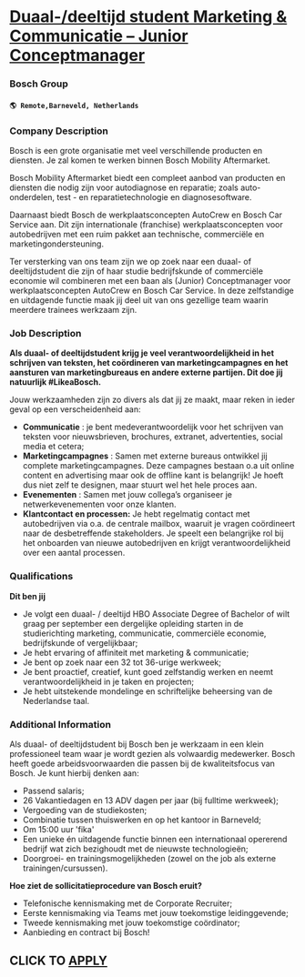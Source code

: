 # [Duaal-/deeltijd student Marketing & Communicatie – Junior Conceptmanager](https://www.remotewlb.com/apply/duaal-deeltijd-student-marketing-communicatie-junior-conceptmanager)  
### Bosch Group  
#### `🌎 Remote,Barneveld, Netherlands`  

### **Company Description**

Bosch is een grote organisatie met veel verschillende producten en diensten. Je zal komen te werken binnen Bosch Mobility Aftermarket.

Bosch Mobility Aftermarket biedt een compleet aanbod van producten en diensten die nodig zijn voor autodiagnose en reparatie; zoals auto-onderdelen, test - en reparatietechnologie en diagnosesoftware.

Daarnaast biedt Bosch de werkplaatsconcepten AutoCrew en Bosch Car Service aan. Dit zijn internationale (franchise) werkplaatsconcepten voor autobedrijven met een ruim pakket aan technische, commerciële en marketingondersteuning.

Ter versterking van ons team zijn we op zoek naar een duaal- of deeltijdstudent die zijn of haar studie bedrijfskunde of commerciële economie wil combineren met een baan als (Junior) Conceptmanager voor werkplaatsconcepten AutoCrew en Bosch Car Service. In deze zelfstandige en uitdagende functie maak jij deel uit van ons gezellige team waarin meerdere trainees werkzaam zijn.

###  **Job Description**

 **Als duaal- of deeltijdstudent krijg je veel verantwoordelijkheid in het schrijven van teksten, het coördineren van marketingcampagnes en het aansturen van marketingbureaus en andere externe partijen. Dit doe jij natuurlijk #LikeaBosch.**

Jouw werkzaamheden zijn zo divers als dat jij ze maakt, maar reken in ieder geval op een verscheidenheid aan:

  * **Communicatie** : je bent medeverantwoordelijk voor het schrijven van teksten voor nieuwsbrieven, brochures, extranet, advertenties, social media et cetera; 
  * **Marketingcampagnes** : Samen met externe bureaus ontwikkel jij complete marketingcampagnes. Deze campagnes bestaan o.a uit online content en advertising maar ook de offline kant is belangrijk! Je hoeft dus niet zelf te designen, maar stuurt wel het hele proces aan. 
  * **Evenementen** : Samen met jouw collega’s organiseer je netwerkevenementen voor onze klanten. 
  * **Klantcontact en processen:** Je hebt regelmatig contact met autobedrijven via o.a. de centrale mailbox, waaruit je vragen coördineert naar de desbetreffende stakeholders. Je speelt een belangrijke rol bij het onboarden van nieuwe autobedrijven en krijgt verantwoordelijkheid over een aantal processen.

###  **Qualifications**

 **Dit ben jij**

  * Je volgt een duaal- / deeltijd HBO Associate Degree of Bachelor of wilt graag per september een dergelijke opleiding starten in de studierichting marketing, communicatie, commerciële economie, bedrijfskunde of vergelijkbaar; 
  * Je hebt ervaring of affiniteit met marketing & communicatie;
  * Je bent op zoek naar een 32 tot 36-urige werkweek;
  * Je bent proactief, creatief, kunt goed zelfstandig werken en neemt verantwoordelijkheid in je taken en projecten;
  * Je hebt uitstekende mondelinge en schriftelijke beheersing van de Nederlandse taal.

###  **Additional Information**

Als duaal- of deeltijdstudent bij Bosch ben je werkzaam in een klein professioneel team waar je wordt gezien als volwaardig medewerker. Bosch heeft goede arbeidsvoorwaarden die passen bij de kwaliteitsfocus van Bosch. Je kunt hierbij denken aan:

  * Passend salaris;
  * 26 Vakantiedagen en 13 ADV dagen per jaar (bij fulltime werkweek); 
  * Vergoeding van de studiekosten; 
  * Combinatie tussen thuiswerken en op het kantoor in Barneveld; 
  * Om 15:00 uur 'fika' 
  * Een unieke én uitdagende functie binnen een internationaal opererend bedrijf wat zich bezighoudt met de nieuwste technologieën; 
  * Doorgroei- en trainingsmogelijkheden (zowel on the job als externe trainingen/cursussen). 

**Hoe ziet de sollicitatieprocedure van Bosch eruit?**

  * Telefonische kennismaking met de Corporate Recruiter;
  * Eerste kennismaking via Teams met jouw toekomstige leidinggevende;
  * Tweede kennismaking met jouw toekomstige coördinator;
  * Aanbieding en contract bij Bosch! 

  
## CLICK TO [APPLY](https://www.remotewlb.com/apply/duaal-deeltijd-student-marketing-communicatie-junior-conceptmanager)

